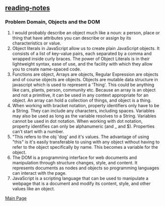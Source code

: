 ## [reading-notes](https://cheryldee.github.io/reading-notes)
### Problem Domain, Objects and the DOM
  1. I would probably describe an object much like a noun: a person, place or thing that have attributes you can describe or assign by its characteristics or value. 
  2. Object literals in JavaScript allow us to create plain JavaScript objects. It consists of a list of key-value pairs, each separated by a comma and wrapped inside curly braces. The power of Object Literals is in their lightweight syntax, ease of use, and the facility with which they allow you to create name-spaced code.
  3. Functions are object, Arrays are objects, Regular Expression are objects and of course objects are objects. Objects are mutable data structure in javascript which is used to represent a 'Thing'. This could be anything like cars, plants, person, community etc. Because an array is an object and not a primitive, it can be used in any context appropriate for an object. An array can hold a collection of things, and object is a thing.
  4. When working with bracket notation, property identifiers only have to be a String. They can include any characters, including spaces. Variables may also be used as long as the variable resolves to a String. Variables cannot be used in dot notation. When working with dot notation, property identifies can only be alphanumeric (and _ and $). Properties can’t start with a number.
  5. "This refers to the obj 'dog' and it's values. The advantage of using "this" is it's easily transferable to using with any object without having to refer to the object specifically by name. This becomes a variable for the object.
  6. The DOM is a programming interface for web documents and manipulation through structure changes, style, and content. It represents documents as nodes and objects so programming languages can interact with the page.
  7. JavaScript is a scripting language that can be used to manipulate a webpage that is a document and modify its content, style, and other values like an object.

[Main Page](https://cheryldee.github.io/reading-notes)
